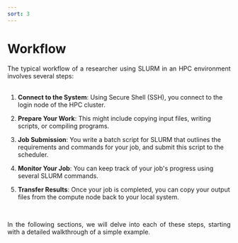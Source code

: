 ```yaml
---
sort: 3
---
```


# Workflow

<div align="justify">
The typical workflow of a researcher using SLURM in an HPC environment involves several steps:
</div>
<br> <!-- Blank line -->

1. **Connect to the System**: Using Secure Shell (SSH), you connect to the login node of the HPC cluster.

2. **Prepare Your Work**: This might include copying input files, writing scripts, or compiling programs.

3. **Job Submission**: You write a batch script for SLURM that outlines the requirements and commands for your job, and submit this script to the scheduler.

4. **Monitor Your Job**: You can keep track of your job's progress using several SLURM commands.

5. **Transfer Results**: Once your job is completed, you can copy your output files from the compute node back to your local system.

<br> <!-- Blank line -->

<div align="justify">
In the following sections, we will delve into each of these steps, starting with a detailed walkthrough of a simple example.</div>

